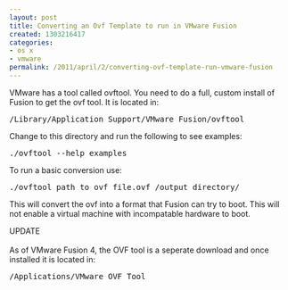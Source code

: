 ```yaml
---
layout: post
title: Converting an Ovf Template to run in VMware Fusion
created: 1303216417
categories:
- os x
- vmware
permalink: /2011/april/2/converting-ovf-template-run-vmware-fusion
---
```

<p>VMware has a tool called ovftool. You need to do a full, custom install of Fusion to get the ovf tool. It is located in:</p>
<pre>
/Library/Application Support/VMware Fusion/ovftool
</pre>
<p>Change to this directory and run the following to see examples:</p>
<pre>
./ovftool --help examples</pre>
<p>To run a basic conversion use:</p>
<pre>
./ovftool path_to_ovf_file.ovf /output_directory/
</pre>
<p>This will convert the ovf into a format that Fusion can try to boot. This will not enable a virtual machine with incompatable hardware to boot.</p>
<p>UPDATE<br />
<br />
As of VMware Fusion 4, the OVF tool is a seperate download and once installed it is located in:</p>
<pre>
/Applications/VMware OVF Tool
</pre>
<p>&nbsp;</p>
